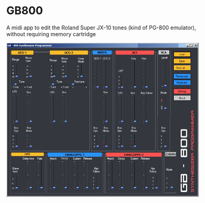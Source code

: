 # GB800
A midi app to edit the Roland Super JX-10 tones (kind of PG-800 emulator), without requiring memory cartridge

![](https://github.com/xplorer2716/GB800/blob/main/Proto%20UI.jpg)

